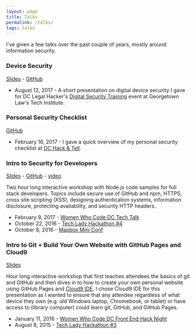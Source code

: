 ```yaml
---
layout: page
title: Talks
permalink: /talks/
tags: talks
---
```


I've given a few talks over the past couple of years, mostly around information security.

### Device Security

[Slides](https://www.alexandraulsh.com/device-security/index.html#0) - [GitHub](https://github.com/alulsh/device-security)

* August 12, 2017 - A short presentation on digital device security I gave for DC Legal Hacker's [Digital Security Training](https://www.meetup.com/DCLegalHackers/events/239489125/) event at Georgetown Law's Tech Institute.

### Personal Security Checklist

[GitHub](https://github.com/alulsh/personal-security-checklist)

* February 16, 2017 - I gave a quick overview of my personal security checklist at [DC Hack & Tell](https://www.meetup.com/DC-Hack-and-Tell/events/236404104/).

### Intro to Security for Developers

[Slides](https://www.alexandraulsh.com/intro-to-security-for-developers/slides/#/) - [GitHub](https://github.com/alulsh/intro-to-security-for-developers) - [video](https://www.youtube.com/watch?v=997I98d_QN0)

Two hour long interactive workshop with Node.js code samples for full stack developers. Topics include secure use of GitHub and npm, HTTPS, cross site scripting (XSS), designing authentication systems, information disclosure, protecting availability, and security HTTP headers.

* February 9, 2017 - [Women Who Code DC Tech Talk](https://www.meetup.com/Women-Who-Code-DC/events/235989630/)
* October 22, 2016 - [Tech Lady Hackathon #4](http://techladyhackathon.org/)
* October 8, 2016 - [Mapbox Mini Conf](https://miniconfmapbox.splashthat.com/)

### Intro to Git + Build Your Own Website with GitHub Pages and Cloud9

[Slides](https://slides.com/alexandraulsh)

Hour long interactive workshop that first teaches attendees the basics of git and GitHub and then dives in to how to create your own personal website using GitHub Pages and [Cloud9 IDE](https://c9.io/). I chose Cloud9 IDE for this presentation as I wanted to ensure that any attendee regardless of what device they own (e.g. old Windows laptop, Chromebook, or tablet) or have access to (library computer) could learn git, GitHub, and GitHub Pages.

* January 11, 2016 - [Women Who Code DC Front End Hack Night](https://www.meetup.com/Women-Who-Code-DC/events/227440158/)
* August 8, 2015 - [Tech Lady Hackathon #3](http://techladyhackathon.org/)